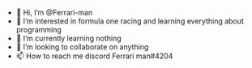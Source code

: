 - 👋 Hi, I’m @Ferrari-man
- 👀 I’m interested in formula one racing and learning everything about programming 
- 🌱 I’m currently learning nothing
- 💞️ I’m looking to collaborate on anything
- 📫 How to reach me discord Ferrari man#4204

<!---
Ferrari-man/Ferrari-man is a ✨ special ✨ repository because its `README.md` (this file) appears on your GitHub profile.
You can click the Preview link to take a look at your changes.
--->
